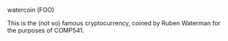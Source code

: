 watercoin (FOO)

This is the (not so) famous cryptocurrency, coined by Ruben Waterman for the purposes of COMP541.
